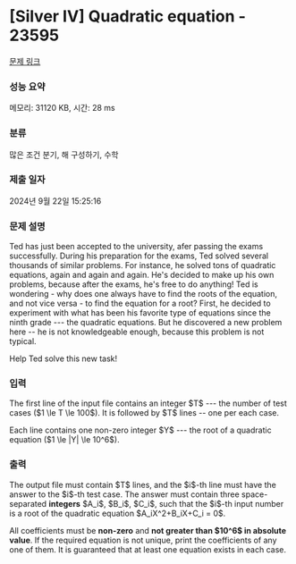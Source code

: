 # [Silver IV] Quadratic equation - 23595 

[문제 링크](https://www.acmicpc.net/problem/23595) 

### 성능 요약

메모리: 31120 KB, 시간: 28 ms

### 분류

많은 조건 분기, 해 구성하기, 수학

### 제출 일자

2024년 9월 22일 15:25:16

### 문제 설명

<p>Ted has just been accepted to the university, afer passing the exams successfully. During his preparation for the exams, Ted solved several thousands of similar problems. For instance, he solved tons of quadratic equations, again and again and again. He's decided to make up his own problems, because after the exams, he's free to do anything! Ted is wondering - why does one always have to find the roots of the equation, and not vice versa - to find the equation for a root? First, he decided to experiment with what has been his favorite type of equations since the ninth grade --- the quadratic equations. But he discovered a new problem here -- he is not knowledgeable enough, because this problem is not typical.</p>

<p>Help Ted solve this new task!</p>

### 입력 

 <p>The first line of the input file contains an integer $T$ --- the number of test cases ($1 \le T \le 100$). It is followed by $T$ lines -- one per each case.</p>

<p>Each line contains one non-zero integer $Y$ --- the root of a quadratic equation ($1 \le |Y| \le 10^6$).</p>

### 출력 

 <p>The output file must contain $T$ lines, and the $i$-th line must have the answer to the $i$-th test case. The answer must contain three space-separated <strong>integers</strong> $A_i$, $B_i$, $C_i$, such that the $i$-th input number is a root of the quadratic equation $A_iX^2+B_iX+C_i = 0$. </p>

<p>All coefficients must be <strong>non-zero</strong> and <strong>not greater than $10^6$ in absolute value</strong>. If the required equation is not unique, print the coefficients of any one of them. It is guaranteed that at least one equation exists in each case.</p>

